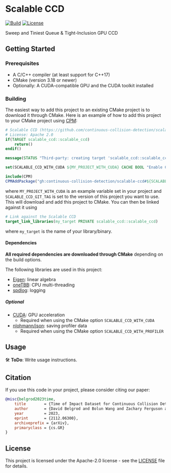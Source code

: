 # Scalable CCD

[![Build](https://github.com/ETSTribologyscalable-ccd/actions/workflows/continuous.yml/badge.svg)](https://github.com/ETSTribology/scalable-ccd/actions/workflows/continuous.yml)
[![License](https://img.shields.io/github/license/continuous-collision-detection/scalable-ccd.svg?color=blue)](https://github.com/continuous-collision-detection/scalable-ccd/blob/main/LICENSE)

Sweep and Tiniest Queue & Tight-Inclusion GPU CCD

## Getting Started

### Prerequisites

* A C/C++ compiler (at least support for C++17)
* CMake (version 3.18 or newer)
* Optionally: A CUDA-compatible GPU and the CUDA toolkit installed

### Building

The easiest way to add this project to an existing CMake project is to download it through CMake. Here is an example of how to add this project to your CMake project using [CPM](https://github.com/cpm-cmake/CPM.cmake):

```cmake
# Scalable CCD (https://github.com/continuous-collision-detection/scalable-ccd)
# License: Apache 2.0
if(TARGET scalable_ccd::scalable_ccd)
    return()
endif()

message(STATUS "Third-party: creating target 'scalable_ccd::scalable_ccd'")

set(SCALABLE_CCD_WITH_CUDA ${MY_PROJECT_WITH_CUDA} CACHE BOOL "Enable CUDA CCD" FORCE)

include(CPM)
CPMAddPackage("gh:continuous-collision-detection/scalable-ccd#${SCALABLE_CCD_GIT_TAG}")
```

where `MY_PROJECT_WITH_CUDA` is an example variable set in your project and  `SCALABLE_CCD_GIT_TAG` is set to the version of this project you want to use. This will download and add this project to CMake. You can then be linked against it using

```cmake
# Link against the Scalable CCD
target_link_libraries(my_target PRIVATE scalable_ccd::scalable_ccd)
```

where `my_target` is the name of your library/binary.

#### Dependencies

**All required dependencies are downloaded through CMake** depending on the build options.

The following libraries are used in this project:

* [Eigen](https://eigen.tuxfamily.org/): linear algebra
* [oneTBB](https://github.com/oneapi-src/oneTBB): CPU multi-threading
* [spdlog](https://github.com/gabime/spdlog): logging

##### Optional

* [CUDA](https://developer.nvidia.com/cuda-toolkit): GPU acceleration
	* Required when using the CMake option `SCALABLE_CCD_WITH_CUDA`
* [nlohmann/json](https://github.com/nlohmann/json): saving profiler data
    * Required when using the CMake option `SCALABLE_CCD_WITH_PROFILER`

## Usage

:hammer_and_wrench: **ToDo**: Write usage instructions.

## Citation

If you use this code in your project, please consider citing our paper:

```bibtex
@misc{belgrod2023time,
	title        = {Time of Impact Dataset for Continuous Collision Detection and a Scalable Conservative Algorithm},
	author       = {David Belgrod and Bolun Wang and Zachary Ferguson and Xin Zhao and Marco Attene and Daniele Panozzo and Teseo Schneider},
	year         = 2023,
	eprint       = {2112.06300},
	archiveprefix = {arXiv},
	primaryclass = {cs.GR}
}
```

## License

This project is licensed under the Apache-2.0 license - see the [LICENSE](https://github.com/continuous-collision-detection/scalable-ccd/blob/main/LICENSE) file for details.

